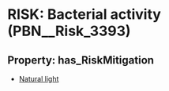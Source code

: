 # RISK: __Bacterial activity__ (PBN__Risk_3393)

## Property: has_RiskMitigation

* [Natural light](PBN__Mitigation_2123)

